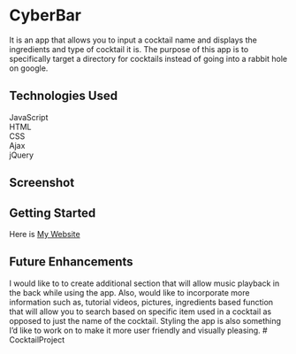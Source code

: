 # CyberBar
It is an app that allows you to input a cocktail name and displays the ingredients and type of cocktail it is. The purpose of this app is to specifically target a directory for cocktails instead of going into a rabbit hole on google. 

## Technologies Used
JavaScript<br>
HTML<br>
CSS<br>
Ajax<br>
jQuery

## Screenshot

## Getting Started 
Here is [My Website](https://cyberbar.netlify.app/)

## Future Enhancements
I would like to to create additional section that will allow music playback in the back while using the app. Also, would like to incorporate more information such as, tutorial videos, pictures, ingredients based function that will allow you to search based on specific item used in a cocktail as opposed to just the name of the cocktail. Styling the app is also something I’d like to work on to make it more user friendly and visually pleasing. # CocktailProject
